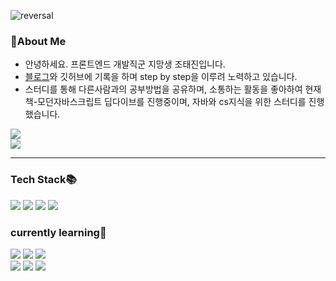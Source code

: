 
![reversal](https://capsule-render.vercel.app/api?type=waving&customColorList=0,2,2,5,30&height=180&section=header&text=안녕하세요!%20조태진입니다!%20&fontSize=32&animation=fadeIn%fontAlignY=50&fontColor=ffffff)


 <h3>💬About Me </h3>
  <ul>
   <li>안녕하세요. 프론트엔드 개발직군 지망생 조태진입니다. </li>
   <li><a href="https://velog.io/@samuel_">블로그</a>와 깃허브에 기록을 하며 step by step을 이루려 노력하고 있습니다.</li>
   <li>스터디를 통해 다른사람과의 공부방법을 공유하며, 소통하는 활동을 좋아하여 현재 책-모던자바스크립트 딥다이브를 진행중이며, 자바와 cs지식을 위한 스터디를 진행 했습니다. </li>
<!--    <li>모르는걸 주저하지 않고, 최대한 정확하게 문제가 뭔지 파악하여 질문하는걸 지향합니다. </li> -->
<!--    <li>top-down과 bottom-up의 공부방법에 대해 많은 고민을 하지만 정답을 찾기보다 "어떤 것"을 공부할때 효율을 끌어낼지 방법을 정합니다. </li> -->
  </ul>
  <div>
  <a href="https://velog.io/@samuel_">
  <img widh="48px" src="https://img.shields.io/badge/Velog%20-11B48A?style=flat-square&logo=Vimeo&logoColor=white&link=https://velog.io/@samuel_"/>
</a>
</div>
<a href="https://www.codewars.com/users/pangtj">
<img src="https://img.shields.io/badge/CodeWars-b1361e?style=flat-square&textColor=black&logo=Codewars&logoColor=white"/>
</a>

<hr/>

 ### Tech Stack📚
 <div>
<img src="https://img.shields.io/badge/HTML5-red?style=flat-square&textColor=black&logo=HTML5&logoColor=white"/> 
<img src="https://img.shields.io/badge/CSS3-blue?style=flat-square&textColor=black&logo=CSS3&logoColor=white"/>
<img src="https://img.shields.io/badge/JavaScript-yellow?style=flat-square&textColor=black&logo=JavaScript&logoColor=white"/>
<img src="https://img.shields.io/badge/React-61DAFB?style=flat-square&textColor=black&logo=React&logoColor=white"/>
</div>
 <h3> currently learning🌱</h3>
<div>
 <img src="https://img.shields.io/badge/styled-components-DB7093?style=flat-square&textColor=black&logo=styled-components&logoColor=white"/>
 <img src="https://img.shields.io/badge/Git-F05032?style=flat-square&textColor=black&logo=Git&logoColor=white"/>
 <img src="https://img.shields.io/badge/Next.js-000000?style=flat-square&textColor=black&logo=Next.js&logoColor=white"/>
 <br/>
 <img src="https://img.shields.io/badge/Redux-764ABC?style=flat-square&textColor=black&logo=Redux&logoColor=white"/>
 <img src="https://img.shields.io/badge/TypeScript-3178c6?style=flat-square&textColor=black&logo=TypeScript&logoColor=white"/>
 <img src="https://img.shields.io/badge/The Algorithms-00bcb4?style=flat-square&textColor=black&logo=The Algorithms&logoColor=white"/>
<br/>

 
</div>





<!--
**TaejinJ/TaejinJ** is a ✨ _special_ ✨ repository because its `README.md` (this file) appears on your GitHub profile.

Here are some ideas to get you started:

- 🔭 I’m currently working on ...
- 🌱 I’m currently learning ...
- 👯 I’m looking to collaborate on ...
- 🤔 I’m looking for help with ...
- 💬 Ask me about ...
- 📫 How to reach me: ...
- 😄 Pronouns: ...
- ⚡ Fun fact: ...
-->

